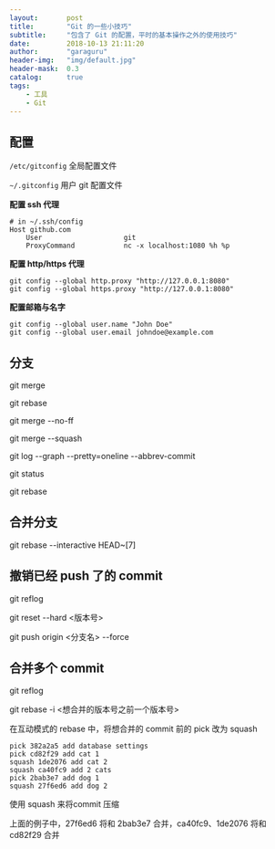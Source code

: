 ```yaml
---
layout:       post
title:        "Git 的一些小技巧"
subtitle:     "包含了 Git 的配置，平时的基本操作之外的使用技巧"
date:         2018-10-13 21:11:20
author:       "garaguru"
header-img:   "img/default.jpg"
header-mask:  0.3
catalog:      true
tags:
    - 工具
    - Git
---
```

## 配置
`/etc/gitconfig` 全局配置文件

`~/.gitconfig` 用户 git 配置文件

**配置 ssh 代理**
```
# in ~/.ssh/config
Host github.com
    User                    git
    ProxyCommand            nc -x localhost:1080 %h %p
```
**配置 http/https 代理**
```
git config --global http.proxy "http://127.0.0.1:8080"
git config --global https.proxy "http://127.0.0.1:8080"
```

**配置邮箱与名字**
```
git config --global user.name "John Doe"
git config --global user.email johndoe@example.com
```

## 分支
git merge

git rebase

git merge --no-ff

git merge --squash

git log --graph --pretty=oneline --abbrev-commit

git status

git rebase
## 合并分支

git rebase --interactive HEAD~[7]

## 撤销已经 push 了的 commit

git reflog

git reset --hard <版本号> 

git push origin <分支名> --force

## 合并多个 commit
git reflog

git rebase -i <想合并的版本号之前一个版本号>

在互动模式的 rebase 中，将想合并的 commit 前的 pick 改为 squash
```
pick 382a2a5 add database settings
pick cd82f29 add cat 1
squash 1de2076 add cat 2
squash ca40fc9 add 2 cats
pick 2bab3e7 add dog 1
squash 27f6ed6 add dog 2
```

使用 squash 来将commit 压缩

上面的例子中，27f6ed6 将和 2bab3e7 合并，ca40fc9、1de2076 将和 cd82f29 合并